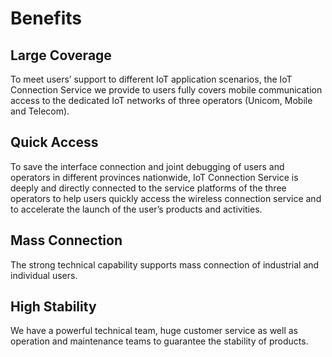 # Benefits
## Large Coverage
To meet users’ support to different IoT application scenarios, the IoT Connection Service we provide to users fully covers mobile communication access to the dedicated IoT networks of three operators (Unicom, Mobile and Telecom).
## Quick Access
To save the interface connection and joint debugging of users and operators in different provinces nationwide, IoT Connection Service is deeply and directly connected to the service platforms of the three operators to help users quickly access the wireless connection service and to accelerate the launch of the user’s products and activities.
## Mass Connection
The strong technical capability supports mass connection of industrial and individual users.
## High Stability
We have a powerful technical team, huge customer service as well as operation and maintenance teams to guarantee the stability of products.
